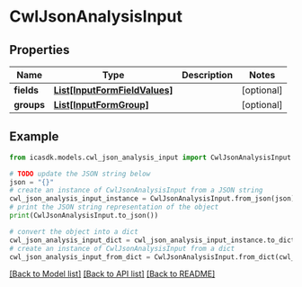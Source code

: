 # CwlJsonAnalysisInput


## Properties

Name | Type | Description | Notes
------------ | ------------- | ------------- | -------------
**fields** | [**List[InputFormFieldValues]**](InputFormFieldValues.md) |  | [optional] 
**groups** | [**List[InputFormGroup]**](InputFormGroup.md) |  | [optional] 

## Example

```python
from icasdk.models.cwl_json_analysis_input import CwlJsonAnalysisInput

# TODO update the JSON string below
json = "{}"
# create an instance of CwlJsonAnalysisInput from a JSON string
cwl_json_analysis_input_instance = CwlJsonAnalysisInput.from_json(json)
# print the JSON string representation of the object
print(CwlJsonAnalysisInput.to_json())

# convert the object into a dict
cwl_json_analysis_input_dict = cwl_json_analysis_input_instance.to_dict()
# create an instance of CwlJsonAnalysisInput from a dict
cwl_json_analysis_input_from_dict = CwlJsonAnalysisInput.from_dict(cwl_json_analysis_input_dict)
```
[[Back to Model list]](../README.md#documentation-for-models) [[Back to API list]](../README.md#documentation-for-api-endpoints) [[Back to README]](../README.md)


